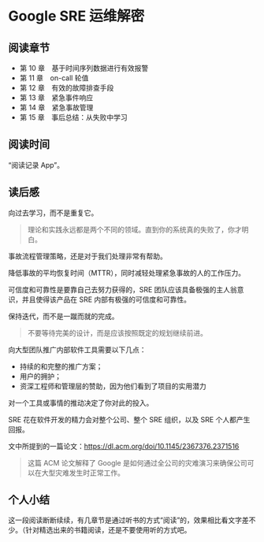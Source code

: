 # Google SRE 运维解密

## 阅读章节

- 第 10 章　基于时间序列数据进行有效报警
- 第 11 章　on-call 轮值
- 第 12 章　有效的故障排查手段
- 第 13 章　紧急事件响应
- 第 14 章　紧急事故管理
- 第 15 章　事后总结：从失败中学习

## 阅读时间

“阅读记录 App”。

## 读后感

向过去学习，而不是重复它。
>理论和实践永远都是两个不同的领域。直到你的系统真的失败了，你才明白。


事故流程管理策略，还是对于我们处理非常有帮助。

降低事故的平均恢复时间（MTTR），同时减轻处理紧急事故的人的工作压力。

可信度和可靠性是要靠自己去努力获得的，SRE 团队应该具备极强的主人翁意识，并且使得该产品在 SRE 内部有极强的可信度和可靠性。

保持迭代，而不是一蹴而就的完成。
>不要等待完美的设计，而是应该按照既定的规划继续前进。

向大型团队推广内部软件工具需要以下几点：
- 持续的和完整的推广方案；
- 用户的拥护；
- 资深工程师和管理层的赞助，因为他们看到了项目的实用潜力

对一个工具或事情的推动决定了你对此的投入。

SRE 花在软件开发的精力会对整个公司、整个 SRE 组织，以及 SRE 个人都产生回报。

文中所提到的一篇论文：https://dl.acm.org/doi/10.1145/2367376.2371516
>这篇 ACM 论文解释了 Google 是如何通过全公司的灾难演习来确保公司可以在大型灾难发生时正常工作。

## 个人小结

这一段阅读断断续续，有几章节是通过听书的方式“阅读”的，效果相比看文字差不少。（针对精选出来的书籍阅读，还是不要使用听的方式吧。
